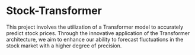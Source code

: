 # Stock-Transformer
 This project involves the utilization of a Transformer model to accurately predict stock prices. Through the innovative application of the Transformer architecture, we aim to enhance our ability to forecast fluctuations in the stock market with a higher degree of precision.
